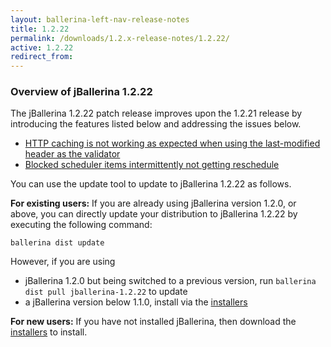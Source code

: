 ```yaml
---
layout: ballerina-left-nav-release-notes
title: 1.2.22
permalink: /downloads/1.2.x-release-notes/1.2.22/
active: 1.2.22
redirect_from:
---
```


### Overview of jBallerina 1.2.22
The jBallerina 1.2.22 patch release improves upon the 1.2.21 release by introducing the features listed below and addressing the issues below.

- [HTTP caching is not working as expected when using the last-modified header as the validator](https://github.com/ballerina-platform/ballerina-lang/issues/34041)
- [Blocked scheduler items intermittently not getting reschedule](https://github.com/ballerina-platform/ballerina-lang/issues/33827)

You can use the update tool to update to jBallerina 1.2.22 as follows.

**For existing users:**
If you are already using jBallerina version 1.2.0, or above, you can directly update your distribution to jBallerina 1.2.22 by executing the following command:

```
ballerina dist update
```

However, if you are using

- jBallerina 1.2.0 but being switched to a previous version, run `ballerina dist pull jballerina-1.2.22` to update
- a jBallerina version below 1.1.0, install via the [installers](https://ballerina.io/downloads/)

**For new users:**
If you have not installed jBallerina, then download the [installers](https://ballerina.io/downloads/) to install.

<style>.cGitButtonContainer, .cBallerinaTocContainer {display:none;}</style>



